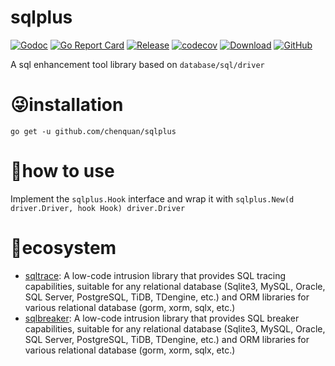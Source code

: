 # sqlplus

[![Godoc](https://img.shields.io/badge/godoc-reference-brightgreen)](https://pkg.go.dev/github.com/chenquan/sqlplus)
[![Go Report Card](https://goreportcard.com/badge/github.com/chenquan/sqlplus)](https://goreportcard.com/report/github.com/chenquan/sqlplus)
[![Release](https://img.shields.io/github/v/release/chenquan/sqlplus.svg?style=flat-square)](https://github.com/chenquan/sqlplus)
[![codecov](https://codecov.io/gh/chenquan/sqlplus/branch/master/graph/badge.svg?token=74phc5KVI7)](https://codecov.io/gh/chenquan/sqlplus)
[![Download](https://goproxy.cn/stats/github.com/chenquan/sqlplus/badges/download-count.svg)](https://github.com/chenquan/sqlplus)
[![GitHub](https://img.shields.io/github/license/chenquan/sqlplus)](https://github.com/chenquan/sqlplus/blob/master/LICENSE)

A sql enhancement tool library based on `database/sql/driver`

# 😜installation

```shell
go get -u github.com/chenquan/sqlplus
```

# 👏how to use

Implement the `sqlplus.Hook` interface and wrap it with `sqlplus.New(d driver.Driver, hook Hook) driver.Driver`

# 👐ecosystem

- [sqltrace](https://github.com/chenquan/sqltrace): A low-code intrusion library that provides SQL tracing capabilities, suitable for any
  relational database (Sqlite3, MySQL, Oracle, SQL Server, PostgreSQL, TiDB, TDengine, etc.) and ORM libraries for various
  relational database (gorm, xorm, sqlx, etc.)
- [sqlbreaker](https://github.com/chenquan/sqlbreaker): A low-code intrusion library that provides SQL breaker capabilities, suitable for any
  relational database (Sqlite3, MySQL, Oracle, SQL Server, PostgreSQL, TiDB, TDengine, etc.) and ORM libraries for various
  relational database (gorm, xorm, sqlx, etc.)
